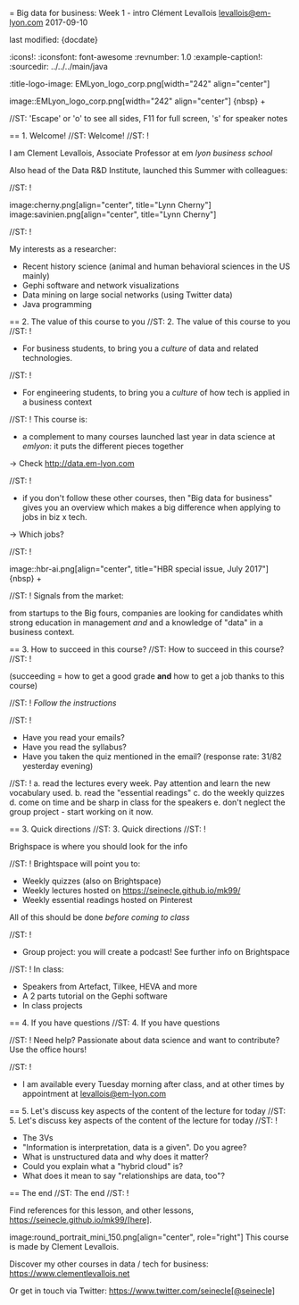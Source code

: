 = Big data for business: Week 1 - intro
Clément Levallois <levallois@em-lyon.com>
2017-09-10

last modified: {docdate}

:icons!:
:iconsfont:   font-awesome
:revnumber: 1.0
:example-caption!:
:sourcedir: ../../../main/java

:title-logo-image: EMLyon_logo_corp.png[width="242" align="center"]

image::EMLyon_logo_corp.png[width="242" align="center"]
{nbsp} +

//ST: 'Escape' or 'o' to see all sides, F11 for full screen, 's' for speaker notes


== 1. Welcome!
//ST: Welcome!
//ST: !

I am Clement Levallois, Associate Professor at em *lyon business school*

Also head of the Data R&D Institute, launched this Summer with colleagues:

//ST: !

image:cherny.png[align="center", title="Lynn Cherny"] image:savinien.png[align="center", title="Lynn Cherny"]

//ST: !

My interests as a researcher:

- Recent history science (animal and human behavioral sciences in the US mainly)
- Gephi software and network visualizations
- Data mining on large social networks (using Twitter data)
- Java programming

== 2. The value of this course to you
//ST: 2. The value of this course to you
//ST: !

- For business students, to bring you a *culture* of data and related technologies.

//ST: !
- For engineering students, to bring you a *culture* of how tech is applied in a business context

//ST: !
This course is:

- a complement to many courses launched last year in data science at *emlyon*: it puts the different pieces together

-> Check http://data.em-lyon.com

//ST: !
- if you don't follow these other courses, then "Big data for business" gives you an overview which makes a big difference when applying to jobs in biz x tech.

-> Which jobs?

//ST: !

image::hbr-ai.png[align="center", title="HBR special issue, July 2017"]
{nbsp} +

//ST: !
Signals from the market:

from startups to the Big fours, companies are looking for candidates whith strong education in management *and* and a knowledge of "data" in a business context.


== 3. How to succeed in this course?
//ST: How to succeed in this course?
//ST: !

(succeeding = how to get a good grade __and__ how to get a job thanks to this course)

//ST: !
*Follow the instructions*

//ST: !

- Have you read your emails?
- Have you read the syllabus?
- Have you taken the quiz mentioned in the email? (response rate: 31/82 yesterday evening)


//ST: !
a. read the lectures every week. Pay attention and learn the new vocabulary used.
b. read the "essential readings"
c. do the weekly quizzes
d. come on time and be sharp in class for the speakers
e. don't neglect the group project - start working on it now.

== 3. Quick directions
//ST: 3. Quick directions
//ST: !

Brighspace is where you should look for the info

//ST: !
Brightspace will point you to:

- Weekly quizzes (also on Brightspace)
- Weekly lectures hosted on https://seinecle.github.io/mk99/
- Weekly essential readings hosted on Pinterest

All of this should be done *before coming to class*

//ST: !
- Group project: you will create a podcast! See further info on Brightspace

//ST: !
In class:

- Speakers from Artefact, Tilkee, HEVA and more
- A 2 parts tutorial on the Gephi software
- In class projects


== 4. If you have questions
//ST: 4. If you have questions

//ST: !
Need help? Passionate about data science and want to contribute? Use the office hours!

//ST: !
- I am available every Tuesday morning after class, and at other times by appointment at levallois@em-lyon.com


== 5. Let's discuss key aspects of the content of the lecture for today
//ST: 5. Let's discuss key aspects of the content of the lecture for today
//ST: !

- The 3Vs
- "Information is interpretation, data is a given". Do you agree?
- What is unstructured data and why does it matter?
- Could you explain what a "hybrid cloud" is?
- What does it mean to say "relationships are data, too"?

== The end
//ST: The end
//ST: !

Find references for this lesson, and other lessons, https://seinecle.github.io/mk99/[here].

image:round_portrait_mini_150.png[align="center", role="right"]
This course is made by Clement Levallois.

Discover my other courses in data / tech for business: https://www.clementlevallois.net

Or get in touch via Twitter: https://www.twitter.com/seinecle[@seinecle]

